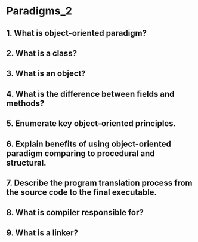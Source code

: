 # Paradigms_2

## 1. What is object-oriented paradigm?


## 2. What is a class?


## 3. What is an object?


## 4. What is the difference between fields and methods?


## 5. Enumerate key object-oriented principles.


## 6. Explain benefits of using object-oriented paradigm comparing to procedural and structural.


## 7. Describe the program translation process from the source code to the final executable.


## 8. What is compiler responsible for?


## 9. What is a linker?

